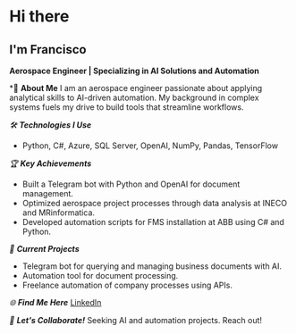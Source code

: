 # Hi there
## I'm Francisco
**Aerospace Engineer | Specializing in AI Solutions and Automation**

*🎯 **About Me**
I am an aerospace engineer passionate about applying analytical skills to AI-driven automation. My background in complex systems fuels my drive to build tools that streamline workflows.

*🛠️ **Technologies I Use***
- Python, C#, Azure, SQL Server, OpenAI, NumPy, Pandas, TensorFlow

*🏆 **Key Achievements***
- Built a Telegram bot with Python and OpenAI for document management.
- Optimized aerospace project processes through data analysis at INECO and MRinformatica.
- Developed automation scripts for FMS installation at ABB using C# and Python.

*🚀 **Current Projects***
- Telegram bot for querying and managing business documents with AI.
- Automation tool for document processing.
- Freelance automation of company processes using APIs.

*🌐 **Find Me Here***
[LinkedIn](https://www.linkedin.com/in/francisco-munoz-martin/)

*📩 **Let's Collaborate!***
Seeking AI and automation projects. Reach out!
